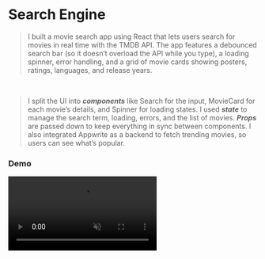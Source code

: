 # Search Engine

> I built a movie search app using React that lets users search for movies in real time with the TMDB API. The app features a debounced search bar (so it doesn’t overload the API while you type), a loading spinner, error handling, and a grid of movie cards showing posters, ratings, languages, and release years.

<br>

> I split the UI into ***components*** like Search for the input, MovieCard for each movie’s details, and Spinner for loading states. I used ***state*** to manage the search term, loading, errors, and the list of movies. ***Props*** are passed down to keep everything in sync between components. I also integrated Appwrite as a backend to fetch trending movies, so users can see what’s popular.

### Demo
  
<video autoplay loop muted playsinline src="https://github.com/user-attachments/assets/452afd01-ae5f-4d20-a5fa-b0e4db548d10" type="video/mp4"></video>

